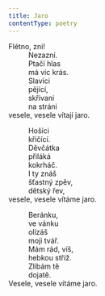 ```yaml
---
title: Jaro
contentType: poetry
---
```


<section>

Flétno, zni!  
          Nezazní.  
          Ptačí hlas  
          má víc krás.  
          Slavíci  
          pějící,  
          skřivani  
          na stráni  
vesele, vesele vítají jaro.

          Hošíci  
          křičící.  
          Děvčátka  
          přiláká  
          kokrháč.  
          I ty znáš  
          šťastný zpěv,  
          dětský řev,  
vesele, vesele vítáme jaro.

          Beránku,  
          ve vánku  
          olízáš  
          moji tvář.  
          Mám rád, víš,  
          hebkou stříž.  
          Zlíbám tě  
          dojatě.  
Vesele, vesele vítáme jaro.

</section>
